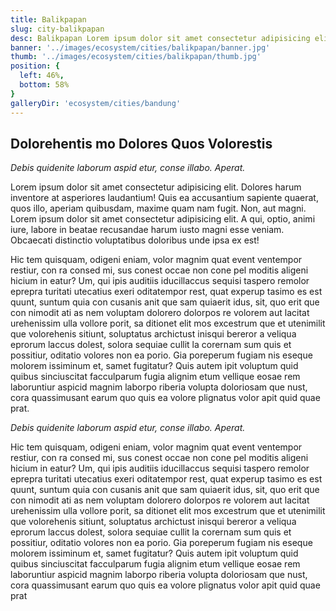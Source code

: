 ```yaml
---
title: Balikpapan
slug: city-balikpapan
desc: Balikpapan Lorem ipsum dolor sit amet consectetur adipisicing elit. Adipisci, rerum.
banner: '../images/ecosystem/cities/balikpapan/banner.jpg'
thumb: '../images/ecosystem/cities/balikpapan/thumb.jpg'
position: {
  left: 46%,
  bottom: 58%
}
galleryDir: 'ecosystem/cities/bandung'
---
```


## Dolorehentis mo Dolores Quos Volorestis

*Debis quidenite laborum aspid etur, conse illabo. Aperat.*

Lorem ipsum dolor sit amet consectetur adipisicing elit. Dolores harum inventore at asperiores laudantium! Quis ea accusantium sapiente quaerat, quos illo, aperiam quibusdam, maxime quam nam fugit. Non, aut magni. Lorem ipsum dolor sit amet consectetur adipisicing elit. A qui, optio, animi iure, labore in beatae recusandae harum iusto magni esse veniam. Obcaecati distinctio voluptatibus doloribus unde ipsa ex est!

Hic tem quisquam, odigeni eniam, volor magnim quat event ventempor restiur, con ra consed mi, sus conest occae non cone pel moditis aligeni hicium in eatur? Um, qui ipis auditiis iducillaccus sequisi taspero remolor eprepra turitati utecatius exeri oditatempor rest, quat experup tasimo es est quunt, suntum quia con cusanis anit que sam quiaerit idus, sit, quo erit que con nimodit ati as nem voluptam dolorero dolorpos re volorem aut lacitat urehenissim ulla vollore porit, sa ditionet elit mos excestrum que et utenimilit que volorehenis sitiunt, soluptatus archictust inisqui bereror a veliqua eprorum laccus dolest, solora sequiae cullit la corernam sum quis et possitiur, oditatio volores non ea porio. Gia poreperum fugiam nis eseque molorem issiminum et, samet fugitatur? Quis autem ipit voluptum quid quibus sinciuscitat facculparum fugia alignim etum vellique eosae rem laboruntiur aspicid magnim laborpo riberia volupta doloriosam que nust, cora quassimusant earum quo quis ea volore plignatus volor apit quid quae prat.

*Debis quidenite laborum aspid etur, conse illabo. Aperat.*

Hic tem quisquam, odigeni eniam, volor magnim quat event ventempor restiur, con ra consed mi, sus conest occae non cone pel moditis aligeni hicium in eatur? Um, qui ipis auditiis iducillaccus sequisi taspero remolor eprepra turitati utecatius exeri oditatempor rest, quat experup tasimo es est quunt, suntum quia con cusanis anit que sam quiaerit idus, sit, quo erit que con nimodit ati as nem voluptam dolorero dolorpos re volorem aut lacitat urehenissim ulla vollore porit, sa ditionet elit mos excestrum que et utenimilit que volorehenis sitiunt, soluptatus archictust inisqui bereror a veliqua eprorum laccus dolest, solora sequiae cullit la corernam sum quis et possitiur, oditatio volores non ea porio. Gia poreperum fugiam nis eseque molorem issiminum et, samet fugitatur? Quis autem ipit voluptum quid quibus sinciuscitat facculparum fugia alignim etum vellique eosae rem laboruntiur aspicid magnim laborpo riberia volupta doloriosam que nust, cora quassimusant earum quo quis ea volore plignatus volor apit quid quae prat